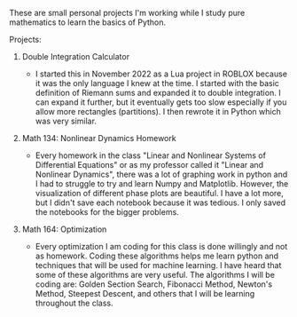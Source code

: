These are small personal projects I'm working while I study pure mathematics to learn the basics of Python.

Projects:

1. Double Integration Calculator
   - I started this in November 2022 as a Lua project in ROBLOX because it was the only language I knew at the time. I started with the basic definition of Riemann sums and expanded it to double integration.
     I can expand it further, but it eventually gets too slow especially if you allow more rectangles (partitions). I then rewrote it in Python which was very similar.

2. Math 134: Nonlinear Dynamics Homework
   - Every homework in the class "Linear and Nonlinear Systems of Differential Equations" or as my professor called it "Linear and Nonlinear Dynamics", there was a lot of graphing work in python
     and I had to struggle to try and learn Numpy and Matplotlib. However, the visualization of different phase plots are beautiful. I have a lot more, but I didn't save each notebook because it was tedious.
     I only saved the notebooks for the bigger problems.

3. Math 164: Optimization
   - Every optimization I am coding for this class is done willingly and not as homework. Coding these algorithms helps me learn python and techniques that will be used for machine learning. I have heard that some of these algorithms are very useful. The algorithms I will be coding are: Golden Section Search,  Fibonacci Method, Newton's Method, Steepest Descent, and others that I will be learning throughout the class. 
